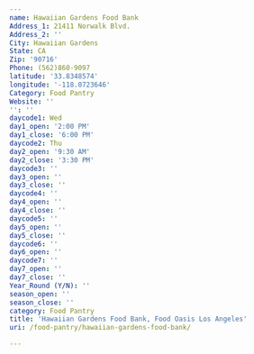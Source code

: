 ```yaml
---
name: Hawaiian Gardens Food Bank
Address_1: 21411 Norwalk Blvd.
Address_2: ''
City: Hawaiian Gardens
State: CA
Zip: '90716'
Phone: (562)860-9097
latitude: '33.8348574'
longitude: '-118.0723646'
Category: Food Pantry
Website: ''
'': ''
daycode1: Wed
day1_open: '2:00 PM'
day1_close: '6:00 PM'
daycode2: Thu
day2_open: '9:30 AM'
day2_close: '3:30 PM'
daycode3: ''
day3_open: ''
day3_close: ''
daycode4: ''
day4_open: ''
day4_close: ''
daycode5: ''
day5_open: ''
day5_close: ''
daycode6: ''
day6_open: ''
daycode7: ''
day7_open: ''
day7_close: ''
Year_Round (Y/N): ''
season_open: ''
season_close: ''
category: Food Pantry
title: 'Hawaiian Gardens Food Bank, Food Oasis Los Angeles'
uri: /food-pantry/hawaiian-gardens-food-bank/

---
```

